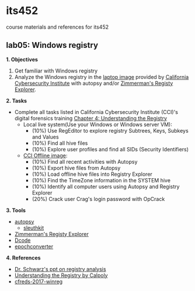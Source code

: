 # its452
course materials and references for its452

## lab05: Windows registry

**1. Objectives**

1. Get familiar with Windows registry
2. Analyze the Windows registry in the [laptop image](https://drive.google.com/file/d/1ayGZIIm91I2GS_8rNUGxc7lIOkn2CbW0/view) provided by [California Cybersecurity Institute](https://cci.calpoly.edu/2019-digital-forensics-downloads) with  autopsy and/or [Zimmerman's Registy Explorer](https://ericzimmerman.github.io).

**2. Tasks**
* Complete all tasks listed in California Cybersecurity Institute (CCI)'s digital forensics training [Chapter 4: Understanding the Registry](https://cci.calpoly.edu/2019-digital-forensics-downloads)
  * Local live system(Use your Windows or Windows server VM):
    * (10%) Use RegEditor to explore registry Subtrees, Keys, Subkeys and Values
    * (10%) Find all hive files
    * (10%) Explore user profiles and find all SIDs (Security Identifiers)
  * [CCI Offline image](https://drive.google.com/file/d/1ayGZIIm91I2GS_8rNUGxc7lIOkn2CbW0/view):
    * (10%) Find all recent activities with Autopsy
    * (10%) Export hive files from Autopsy
    * (10%) Load offline hive files into Registry Explorer
    * (10%) Find the TimeZone information in the SYSTEM hive
    * (10%) Identify all computer users using Autopsy and Registry Explorer
    * (20%) Crack user Crag's login password with OpCrack

**3. Tools**
* [autopsy](http://sleuthkit.org/autopsy/docs/user-docs/)
  * [sleuthkit](http://wiki.sleuthkit.org/index.php?title=Help_Documents)
* [Zimmerman's Registy Explorer](https://ericzimmerman.github.io)
* [Dcode](https://www.digital-detective.net/dcode/)
* [epochconverter](https://www.epochconverter.com/)

**4. References**
* [Dr. Schwarz's ppt on registry analysis](http://www.cse.scu.edu/~tschwarz/COEN252_13/PPT/Windows%20Registry%20Analysis.pptx)
* [Understanding the Registry  by Calpoly](https://cci.calpoly.edu/2019-digital-forensics-downloads)
* [cfreds-2017-winreg](https://www.cfreds.nist.gov/winreg/cfreds-2017-winreg/cfreds-2017-winreg.html)
